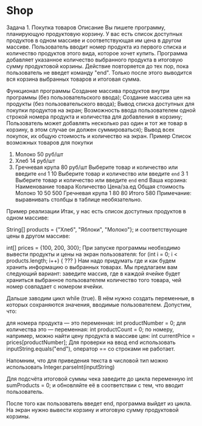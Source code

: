 # Shop
Задача 1. Покупка товаров
Описание
Вы пишете программу, планирующую продуктовую корзину.
У вас есть список доступных продуктов в одном массиве и соответствующая им цена в другом массиве. Пользователь вводит номер продукта из первого списка и количество продуктов этого вида, которое хочет купить. Программа добавляет указанное количество выбранного продукта в итоговую сумму продуктовой корзины. Действие повторяется до тех пор, пока пользователь не введет команду "end". Только после этого выводится вся корзина выбранных товаров и итоговая сумма.

Функционал программы
Создание массива продуктов внутри программы (без пользовательского ввода);
Создание массива цен на продукты (без пользовательского ввода);
Вывод списка доступных для покупки продуктов на экран;
Возможность ввода пользователем одной строкой номера продукта и количества для добавления в корзину;
Пользователь может добавлять несколько раз один и тот же товар в корзину, в этом случае он должен суммироваться);
Вывод всех покупок, их общую стоимость и количество на экран.
Пример
Список возможных товаров для покупки
1. Молоко 50 руб/шт
2. Хлеб 14 руб/шт
3. Гречневая крупа 80 руб/шт
Выберите товар и количество или введите `end`
1 10 <enter>
Выберите товар и количество или введите `end`
3 1 <enter>
Выберите товар и количество или введите `end`
end <enter>
Ваша корзина:
Наименование товара   Количество  Цена/за.ед  Общая стоимость
Молоко                10          50          500
Гречневая крупа       1           80          80
                                  Итого       580
Примечание: выравнивать столбцы в таблице необязательно.

Пример реализации
Итак, у нас есть список доступных продуктов в одном массиве:

String[] products = {"Хлеб", "Яблоки", "Молоко"}; 
и соответствующие цены в другом массиве:

int[] prices = {100, 200, 300};
При запуске программы необходимо вывести продукты и цены на экран пользователя:
for (int i = 0; i < products.length; i++) {
  ???
}
Нам надо придумать где и как будем хранить информацию о выбранных товарах. Мы предлагаем вам следующий вариант: заведите массив, где в каждой ячейке будет храниться выбранное пользователем количество того товара, чей номер совпадает с номером ячейки.

Дальше заводим цикл while (true). В нём нужно создать переменные, в которых сохраняются значения, вводимые пользователем. Допустим, что:

для номера продукта — это переменная:   int productNumber = 0;
для количества это — переменная:   int productCount = 0;
по номеру, например, можно найти цену продукта в массиве цен: int currentPrice = prices[productNumber];
Для проверки на ввод end использовать inputString.equals("end"), оператор == со строками не работает.

Напомним, что для приведения текста в числовой тип можно использовать Integer.parseInt(inputString)

Для подсчёта итоговой суммы чека заведите до цикла переменную int sumProducts = 0; и обновляйте её в соответствии с тем, что вводит пользователь.

После того как пользователь введет end, программа выйдет из цикла. На экран нужно вывести корзину и итоговую сумму продуктовой корзины.
